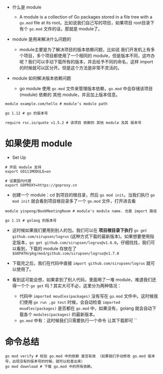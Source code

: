 * 什么是 module
  * A module is a collection of Go packages stored in a file tree with a `go.mod` file at its root。比如说我们自己写的项目，如果项目 root目录下有个 `go.mod` 文件的话，那就是 module了。

* module 是用来解决什么问题的
  * module主要是为了解决项目的版本依赖问题，比如说 我们开发机上有多个项目，多个项目都使用了一个相同的 module，但是版本不同，这咋办呢？我们可以手动下载所有的版本，并且给予不同的命名，这样 import 的时候就可以区分开。但是这个方法是非常不灵活的。

* module 如何解决版本依赖问题
  * go module 使用 `go.mod` 文件来管理版本依赖，`go.mod` 中会存储该项目(module) 依赖的 其他 module，并且加上版本信息。
```
module example.com/hello # module’s module path

go 1.12 # go 的版本号

require rsc.io/quote v1.5.2 # 该项目 依赖的 其他 module 及其 版本号
```

# 如果使用 module

* Set Up
```shell
# 开启 module 支持
export GO111MODULE=on

# 设置国内代理
export GOPROXY=https://goproxy.cn
```

* 创建一个 module：cd 到项目的根目录，然后 `go mod init`。当我们执行 `go mod init` 就会看到项目根目录多了一个 `go.mod` 文件，打开进去看

```
module yinpeng/BookMeetingRoom # module's module name. 也是 import 路径

go 1.15 # golang 的版本号
```

* 这时候如果我们要用到别人的包。我们可以在 **项目根目录下执行**  `go get github.com/sirupsen/logrus` (这种方式下载的最新版本)。如果想要使用指定版本，`go get github.com/sirupsen/logrus@v1.6.0`。仔细找找，我们可以看到，下载的 module 存放在了 `$GOPATH/pkg/mod/github.com/sirupsen/logrus@v1.7.0`

* 下载完之后，我们在代码中直接 `import github.com/sirupsen/logrus` 就可以使用了。

* 看到这可能会想，如果拿到了别人代码，里面用了一堆 module，难道我们还得一个个 `go get` 吗？其实大可不必，这里分为两种情况：
  * 代码中 `imported moudles(packages)` 没有写在 `go.mod` 文件中。这时候我们使用 `go run ,go test` 时候，会自动检查 `imported moudles(packages)` 是否都在 `go.mod` 中，如果没有，golang 就会自动下载各个 `modules(packages)` 的最新版本。
  * `go.mod` 中有：这时候我们只需要执行一个命令 让其下载即可 ``


# 命令总结
```shell
go mod verify # 校验 go.mod 中的依赖 是否有效 （如果我们手动修改 go.mod 版本号，出现没有的版本号的时候，就可以检查出来）
go mod download # 下载 go.mod 中的所有依赖。
```
